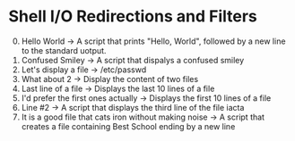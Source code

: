 # Shell I/O Redirections and Filters
0. Hello World -> A script that prints "Hello, World", followed by a new line to the standard uotput.
1. Confused Smiley -> A script that dispalys a confused smiley
2. Let's display a file -> /etc/passwd
3. What about 2 -> Display the content of two files
4. Last line of a file -> Displays the last 10 lines of a file
5. I'd prefer the first ones actually -> Displays the first 10 lines of a file
6. Line #2 -> A script that displays the third line of the file iacta
7. It is a good file that cats iron without making noise -> A script that creates a file containing Best School ending by a new line
